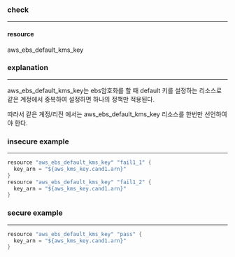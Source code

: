 ### check

---

#### resource
aws_ebs_default_kms_key


### explanation

---

aws_ebs_default_kms_key는 ebs암호화를 할 때 default 키를 설정하는 리소스로 같은 계정에서 중복하여 설정하면 하나의 정책만 적용된다. <br />

따라서 같은 계정/리전 에서는 aws_ebs_default_kms_key 리소스를 한번만 선언하여야 한다.

### insecure example

---

```go
resource "aws_ebs_default_kms_key" "fail1_1" {
  key_arn = "${aws_kms_key.cand1.arn}"
}
resource "aws_ebs_default_kms_key" "fail1_2" {
  key_arn = "${aws_kms_key.cand1.arn}"
}
```


### secure example

---

```go
resource "aws_ebs_default_kms_key" "pass" {
  key_arn = "${aws_kms_key.cand1.arn}"
}

```

